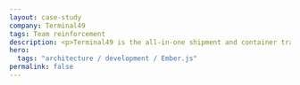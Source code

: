 ```yaml
---
layout: case-study
company: Terminal49
tags: Team reinforcement
description: <p>Terminal49 is the all-in-one shipment and container tracking platform.</p><p>When their team was facing challenges and delivery bottlenecks with their frontend application, they reached out to Mainmatter for support. We performed an assessment of their codebase, prepared a roadmap and supported their team to follow that.</p>
hero:
  tags: "architecture / development / Ember.js"
permalink: false
---
```

